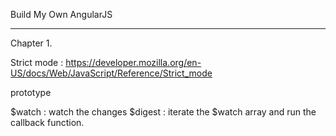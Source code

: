Build My Own AngularJS

----------------------------
Chapter 1.

Strict mode : https://developer.mozilla.org/en-US/docs/Web/JavaScript/Reference/Strict_mode

prototype

$watch : watch the changes
$digest : iterate the $watch array and run the callback function.

